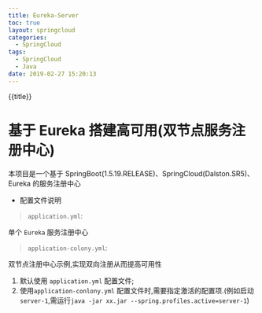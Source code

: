 ```yaml
---
title: Eureka-Server
toc: true
layout: springcloud
categories:
  - SpringCloud
tags:
  - SpringCloud
  - Java
date: 2019-02-27 15:20:13
---
```

{{title}}
<!-- more -->

# 基于 Eureka 搭建高可用(双节点服务注册中心)  

本项目是一个基于 SpringBoot(1.5.19.RELEASE)、SpringCloud(Dalston.SR5)、Eureka 的服务注册中心

- 配置文件说明 

> `application.yml`: 

  单个 `Eureka` 服务注册中心

> `application-colony.yml`: 

  双节点注册中心示例,实现双向注册从而提高可用性

1. 默认使用 `application.yml` 配置文件;
2. 使用`application-conlony.yml` 配置文件时,需要指定激活的配置项.(例如启动`server-1`,需运行`java -jar xx.jar --spring.profiles.active=server-1`)